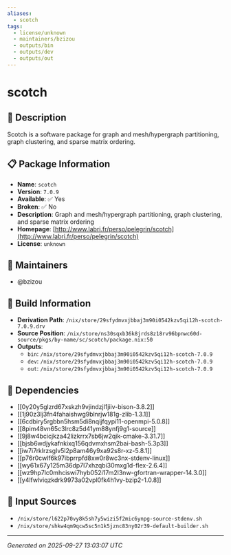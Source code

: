 ```yaml
---
aliases:
  - scotch
tags:
  - license/unknown
  - maintainers/bzizou
  - outputs/bin
  - outputs/dev
  - outputs/out
---
```


# scotch

## 📝 Description

Scotch is a software package for graph and mesh/hypergraph partitioning, graph clustering,
and sparse matrix ordering.


## 📋 Package Information

- **Name**: `scotch`
- **Version**: `7.0.9`
- **Available**: ✅ Yes
- **Broken**: ✅ No
- **Description**: Graph and mesh/hypergraph partitioning, graph clustering, and sparse matrix ordering
- **Homepage**: [http://www.labri.fr/perso/pelegrin/scotch](http://www.labri.fr/perso/pelegrin/scotch)
- **License**: `unknown`
## 👥 Maintainers

- @bzizou


## 🔧 Build Information

- **Derivation Path**: `/nix/store/29sfydmvxjbbaj3m90i0542kzv5qi12h-scotch-7.0.9.drv`
- **Source Position**: `/nix/store/ns30sqxb36k8jrds8z18rv96bpnwc60d-source/pkgs/by-name/sc/scotch/package.nix:50`
- **Outputs**:
  - `bin`:  `/nix/store/29sfydmvxjbbaj3m90i0542kzv5qi12h-scotch-7.0.9`
  - `dev`:  `/nix/store/29sfydmvxjbbaj3m90i0542kzv5qi12h-scotch-7.0.9`
  - `out`:  `/nix/store/29sfydmvxjbbaj3m90i0542kzv5qi12h-scotch-7.0.9`

## 🔗 Dependencies

- [[0y20y5glzrd67xskzh9vjindzjl1jiiv-bison-3.8.2]]
- [[1j90z3lj3fn4fahaishwg9blnrjw181g-zlib-1.3.1]]
- [[6cdbiry5rgbbn5hsm5di8nqijfqypi11-openmpi-5.0.8]]
- [[8pim48vn65c3lrc8z5d41ym88ynfj9g1-source]]
- [[9j8w4bcicjkza42lizkrrx7sb6jw2qik-cmake-3.31.7]]
- [[bjsb6wdjykafnkixq156qdvmxhsm2bai-bash-5.3p3]]
- [[iw7i7rklrzsglv5l2p8am46y9xa92s8r-xz-5.8.1]]
- [[p76r0cwlf6k97ibprrpfd8xw0r8wc3nx-stdenv-linux]]
- [[wy61x67y125m36dp7l7xhzqbi30mxg1d-flex-2.6.4]]
- [[wz9hp7lc0mhciswi7hyb052i17m2l3nw-gfortran-wrapper-14.3.0]]
- [[y4lfwlviqzkdrk9973a02vpl0fk4h1vy-bzip2-1.0.8]]

## 📁 Input Sources

- `/nix/store/l622p70vy8k5sh7y5wizi5f2mic6ynpg-source-stdenv.sh`
- `/nix/store/shkw4qm9qcw5sc5n1k5jznc83ny02r39-default-builder.sh`

---
*Generated on 2025-09-27 13:03:07 UTC*
